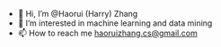 - 👋 Hi, I’m @Haorui (Harry) Zhang
- 👀 I’m interested in machine learning and data mining
- 📫 How to reach me haoruizhang.cs@gmail.com

<!---
hrzjohn/hrzjohn is a ✨ special ✨ repository because its `README.md` (this file) appears on your GitHub profile.
You can click the Preview link to take a look at your changes.
--->
